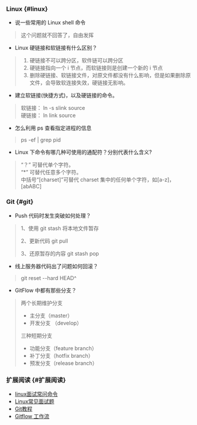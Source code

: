 ### Linux {#linux}

* 说一些常用的 Linux shell 命令

> 这个问题就不回答了，自由发挥

* Linux 硬链接和软链接有什么区别？

> 1. 硬链接不可以跨分区，软件链可以跨分区
> 2. 硬链接指向一个 i 节点，而软链接则是创建一个新的 i 节点
> 3. 删除硬链接、软链接文件，对原文件都没有什么影响，但是如果删除原文件，会导致软连接失效，硬链接无影响。

* 建立软链接\(快捷方式\)，以及硬链接的命令。

> 软链接： ln -s slink source  
> 硬链接： ln link source

* 怎么利用 ps 查看指定进程的信息

> ps -ef \| grep pid

* Linux 下命令有哪几种可使用的通配符？分别代表什么含义?

> “？” 可替代单个字符。  
> “\*” 可替代任意多个字符。  
> 中括号“\[charset\]”可替代 charset 集中的任何单个字符，如\[a-z\]，\[abABC\]

### Git {#git}

* Push 代码时发生突破如何处理？

> 1、使用 git stash 将本地文件暂存
>
> 2、更新代码 git pull
>
> 3、还原暂存的内容 git stash pop

* 线上服务器代码出了问题如何回滚？

> git reset --hard HEAD^

* GitFlow 中都有那些分支？

> 两个长期维护分支
>
> * 主分支（master）
> * 开发分支 （develop）
>
> 三种短期分支
>
> * 功能分支（feature branch）
> * 补丁分支（hotfix branch）
> * 预发分支（release branch）

### 扩展阅读 {#扩展阅读}

* [linux面试常问命令](http://blog.csdn.net/u010842515/article/details/72732106)
* [Linux常见面试题](https://www.leolan.top/index.php/posts/36.html)
* [Git教程](https://www.liaoxuefeng.com/wiki/0013739516305929606dd18361248578c67b8067c8c017b000)
* [Gitflow 工作流](https://laravel-china.org/articles/6318/gitflow-workflow)




